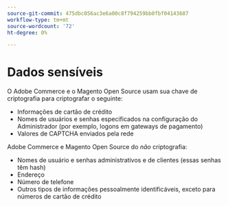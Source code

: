 ```yaml
---
source-git-commit: 475dbc056ac3e6a00c8f794259bb0fbf04143687
workflow-type: tm+mt
source-wordcount: '72'
ht-degree: 0%

---
```

# Dados sensíveis

O Adobe Commerce e o Magento Open Source usam sua chave de criptografia para criptografar o seguinte:

* Informações de cartão de crédito
* Nomes de usuários e senhas especificados na configuração do Administrador (por exemplo, logons em gateways de pagamento)
* Valores de CAPTCHA enviados pela rede

Adobe Commerce e Magento Open Source do *não* criptografia:

* Nomes de usuário e senhas administrativos e de clientes (essas senhas têm hash)
* Endereço
* Número de telefone
* Outros tipos de informações pessoalmente identificáveis, exceto para números de cartão de crédito
